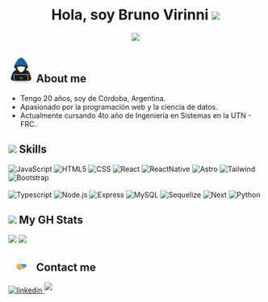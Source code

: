 <h1 align="center">Hola, soy Bruno Virinni <img src="https://raw.githubusercontent.com/iampavangandhi/iampavangandhi/master/gifs/Hi.gif" width="30px"></h1>
<p align="center">
  <a href="https://github.com/martinxr250/martinxr250"><img src="https://readme-typing-svg.herokuapp.com?font=Time+New+Roman&color=cyan&size=25&center=true&vCenter=true&width=600&height=100&lines=Full-Stack+Developer;Analista+Universitario+de+Sistemas;Cursando:+Ingeniería+en+Sistemas;Más+de+2+años+de+exp."></a>
</p>


## <picture><img src = "https://github.com/0xAbdulKhalid/0xAbdulKhalid/raw/main/assets/mdImages/about_me.gif" width = 50px></picture> About me
- Tengo 20 años, soy de Córdoba, Argentina.
- Apasionado por la programación web y la ciencia de datos.
- Actualmente cursando 4to año de Ingeniería en Sistemas en la UTN - FRC.

## <picture><img src="https://media2.giphy.com/media/QssGEmpkyEOhBCb7e1/giphy.gif?cid=ecf05e47a0n3gi1bfqntqmob8g9aid1oyj2wr3ds3mg700bl&rid=giphy.gif" width ="25"></picture> Skills
<div style={{display: "flex}}>
  <img src="https://img.shields.io/badge/-JavaScript-333333?style=flat&logo=javascript" alt="JavaScript" width="100" height="30">
  <img src="https://img.shields.io/badge/-HTML5-333333?style=flat&logo=HTML5" alt="HTML5" width="100" height="30">
  <img src="https://img.shields.io/badge/-CSS-333333?style=flat&logo=CSS3&logoColor=1572B6" alt="CSS" width="100" height="30">
  <img src="https://img.shields.io/badge/-React-333333?style=flat&logo=react" alt="React" width="100" height="30">
  <img src="https://img.shields.io/badge/-ReactNative-333333?style=flat&logo=react" alt="ReactNative" width="100" height="30">
  <img src="https://img.shields.io/badge/-Astro-333333?style=flat&logo=astro" alt="Astro" width="100" height="30">
  <img src="https://img.shields.io/badge/-Tailwind-333333?style=flat&logo=tailwindcss" alt="Tailwind" width="100" height="30">
  <img src="https://img.shields.io/badge/-Bootstrap-333333?style=flat&logo=bootstrap" alt="Bootstrap" width="100" height="30">
</div>

<br />
<div style={{display: "flex}}>
  <img src="https://img.shields.io/badge/-Typescript-333333?style=flat&logo=typescript" alt="Typescript" width="100" height="30">
  <img src="https://img.shields.io/badge/-Node.js-333333?style=flat&logo=node.js" alt="Node.js" width="100" height="30">
  <img src="https://img.shields.io/badge/-Express-333333?style=flat&logo=express" alt="Express" width="100" height="30">
  <img src="https://img.shields.io/badge/-MySQL-333333?style=flat&logo=MySQL" alt="MySQL" width="100" height="30">
  <img src="https://img.shields.io/badge/-Sequelize-333333?style=flat&logo=sequelize" alt="Sequelize" width="100" height="30">
  <img src="https://img.shields.io/badge/-Next-333333?style=flat&logo=next.js" alt="Next" width="100" height="30">
  <img src="https://img.shields.io/badge/-Python-333333?style=flat&logo=python" alt="Python" width="100" height="30">
</div>

## <picture><img src="https://media.giphy.com/media/iY8CRBdQXODJSCERIr/giphy.gif" width="25"></picture> My GH Stats
<div style={{display: "flex"}}> 
  <img src="https://github-readme-stats.vercel.app/api?username=brun02k20&show_icons=true&theme=radical"></img>
  <img src="https://github-readme-stats.vercel.app/api/top-langs/?username=brun02k20&layout=compact&langs_count=10&theme=radical"></img>
</div>

## <picture><img src="https://github.com/0xAbdulKhalid/0xAbdulKhalid/raw/main/assets/mdImages/handshake.gif" width ="50"></picture> Contact me
<a href="https://www.linkedin.com/in/bruno-laszlo-virinni/" target="_blank">
<img src="https://img.shields.io/badge/linkedin:  Virinni Bruno-%2300acee.svg?color=405DE6&style=for-the-badge&logo=linkedin&logoColor=white" alt=linkedin style="margin-bottom: 5px;"/>
</a>
<a href="mailto:bvirinni@gmail.com" target="_blank">
<img src="https://img.shields.io/badge/gmail:  bvirinni@gmail.com-%23EA4335.svg?style=for-the-badge&logo=gmail&logoColor=white" t=mail style="margin-bottom: 5px;" />
</a>

<!--
**Brun02K20/Brun02K20** is a ✨ _special_ ✨ repository because its `README.md` (this file) appears on your GitHub profile.

Here are some ideas to get you started:

- 🔭 I’m currently working on ...
- 🌱 I’m currently learning ...
- 👯 I’m looking to collaborate on ...
- 🤔 I’m looking for help with ...
- 💬 Ask me about ...
- 📫 How to reach me: ...
- 😄 Pronouns: ...
- ⚡ Fun fact: ...
-->
